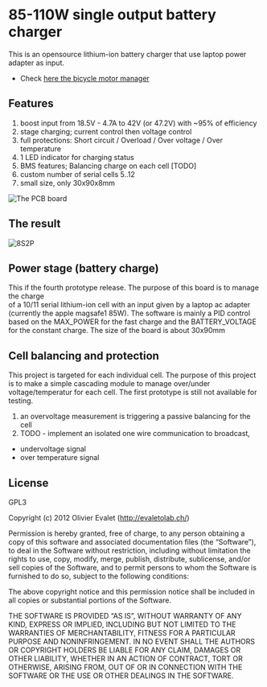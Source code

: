 # 85-110W single output battery charger

This is an opensource lithium-ion battery charger that use laptop power adapter as input.
* Check [here the bicycle motor manager](https://github.com/evaletolab/bicyclelab-manager)

## Features

1. boost input from 18.5V - 4.7A to 42V (or 47.2V) with ~95% of efficiency 
2. stage charging; current control then voltage control
3. full protections: Short circuit / Overload / Over voltage / Over temperature
4. 1 LED indicator for charging status
5. BMS features; Balancing charge on each cell [TODO]
6. custom number of serial cells 5..12
7. small size, only 30x90x8mm

![The PCB board](https://raw.github.com/evaletolab/bicyclelab-charger/master/hardware/bicyclelab-charger-v4.2.png "charger v4.2")

## The result
![8S2P](https://farm8.staticflickr.com/7239/13272785655_40815b8815_z.jpg)

## Power stage (battery charge)

This if the fourth prototype release. The purpose of this board is to manage the charge  
of a 10/11 serial lithium-ion cell with an input given by a laptop ac adapter (currently the apple magsafe1 85W). 
The software is mainly a PID control based on the MAX_POWER for the fast charge and the BATTERY_VOLTAGE for 
the constant charge. The size of the board is about 30x90mm


## Cell balancing and protection
This project is targeted for each individual cell. The purpose of this project is to make a simple cascading 
module to manage over/under voltage/temperatur for each cell. The first prototype is still not available for testing. 

1. an overvoltage measurement is triggering a passive balancing for the cell
2. TODO - implement an isolated one wire communication to broadcast,
  * undervoltage signal
  * over temperature signal
 
## License
GPL3

Copyright (c) 2012 Olivier Evalet (http://evaletolab.ch/)

Permission is hereby granted, free of charge, to any person obtaining a copy
of this software and associated documentation files (the “Software”), to deal
in the Software without restriction, including without limitation the rights
to use, copy, modify, merge, publish, distribute, sublicense, and/or sell
copies of the Software, and to permit persons to whom the Software is
furnished to do so, subject to the following conditions:

The above copyright notice and this permission notice shall be included in
all copies or substantial portions of the Software.

THE SOFTWARE IS PROVIDED “AS IS”, WITHOUT WARRANTY OF ANY KIND, EXPRESS OR
IMPLIED, INCLUDING BUT NOT LIMITED TO THE WARRANTIES OF MERCHANTABILITY,
FITNESS FOR A PARTICULAR PURPOSE AND NONINFRINGEMENT. IN NO EVENT SHALL THE
AUTHORS OR COPYRIGHT HOLDERS BE LIABLE FOR ANY CLAIM, DAMAGES OR OTHER
LIABILITY, WHETHER IN AN ACTION OF CONTRACT, TORT OR OTHERWISE, ARISING FROM,
OUT OF OR IN CONNECTION WITH THE SOFTWARE OR THE USE OR OTHER DEALINGS IN
THE SOFTWARE.
